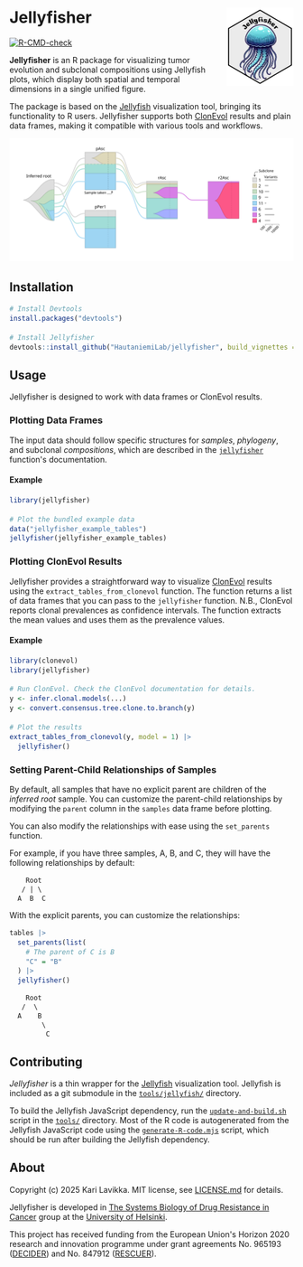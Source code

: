 # <img src="man/figures/logo.webp" alt="Jellyfisher hexagon" align="right" height="138" style="margin-left: 0.5em" /> Jellyfisher

<!-- badges: start -->

[![R-CMD-check](https://github.com/HautaniemiLab/jellyfisher/actions/workflows/R-CMD-check.yaml/badge.svg)](https://github.com/HautaniemiLab/jellyfisher/actions/workflows/R-CMD-check.yaml)

<!-- badges: end -->

**Jellyfisher** is an R package for visualizing tumor evolution and subclonal
compositions using Jellyfish plots, which display both spatial and temporal
dimensions in a single unified figure.

The package is based on the
[Jellyfish](https://github.com/HautaniemiLab/jellyfish) visualization tool,
bringing its functionality to R users. Jellyfisher supports both
[ClonEvol](https://github.com/hdng/clonevol) results and plain data frames,
making it compatible with various tools and workflows.

![Jellyfisher Example Plot](https://raw.githubusercontent.com/HautaniemiLab/jellyfish/refs/heads/main/docs/example.svg)

## Installation

```R
# Install Devtools
install.packages("devtools")

# Install Jellyfisher
devtools::install_github("HautaniemiLab/jellyfisher", build_vignettes = TRUE)
```

## Usage

Jellyfisher is designed to work with data frames or ClonEvol results.

### Plotting Data Frames

The input data should follow specific structures for _samples_, _phylogeny_, and
subclonal _compositions_, which are described in the
[`jellyfisher`](https://hautaniemilab.github.io/jellyfisher/reference/jellyfisher.html)
function's documentation.

#### Example

```R
library(jellyfisher)

# Plot the bundled example data
data("jellyfisher_example_tables")
jellyfisher(jellyfisher_example_tables)
```

### Plotting ClonEvol Results

Jellyfisher provides a straightforward way to visualize
[ClonEvol](https://github.com/hdng/clonevol) results using the
`extract_tables_from_clonevol` function. The function returns a list of data
frames that you can pass to the `jellyfisher` function. N.B., ClonEvol reports
clonal prevalences as confidence intervals. The function extracts the mean
values and uses them as the prevalence values.

#### Example

```R
library(clonevol)
library(jellyfisher)

# Run ClonEvol. Check the ClonEvol documentation for details.
y <- infer.clonal.models(...)
y <- convert.consensus.tree.clone.to.branch(y)

# Plot the results
extract_tables_from_clonevol(y, model = 1) |>
  jellyfisher()
```

### Setting Parent-Child Relationships of Samples

By default, all samples that have no explicit parent are children of the
_inferred root_ sample. You can customize the parent-child relationships by
modifying the `parent` column in the `samples` data frame before plotting.

You can also modify the relationships with ease using the `set_parents`
function.

For example, if you have three samples, A, B, and C, they will have the
following relationships by default:

```
    Root
   / | \
  A  B  C
```

With the explicit parents, you can customize the relationships:

```R
tables |>
  set_parents(list(
    # The parent of C is B
    "C" = "B"
  ) |>
  jellyfisher()
```

```
    Root
   /  \
  A    B
        \
         C
```

## Contributing

_Jellyfisher_ is a thin wrapper for the
[Jellyfish](https://github.com/HautaniemiLab/jellyfish) visualization tool.
Jellyfish is included as a git submodule in the
[`tools/jellyfish/`](tools/jellyfish) directory.

To build the Jellyfish JavaScript dependency, run the
[`update-and-build.sh`](tools/update-and-build.sh) script in the
[`tools/`](tools/) directory. Most of the R code is autogenerated from the
Jellyfish JavaScript code using the
[`generate-R-code.mjs`](tools/generate-R-code.mjs) script, which should be run
after building the Jellyfish dependency.

## About

Copyright (c) 2025 Kari Lavikka. MIT license, see [LICENSE.md](LICENSE.md) for details.

Jellyfisher is developed in [The Systems Biology of Drug Resistance in
Cancer](https://www.helsinki.fi/en/researchgroups/systems-biology-of-drug-resistance-in-cancer)
group at the [University of Helsinki](https://www.helsinki.fi/en).

This project has received funding from the European Union's Horizon 2020
research and innovation programme under grant agreements No. 965193
([DECIDER](https://www.deciderproject.eu/)) and No. 847912
([RESCUER](https://www.rescuer.uio.no/)).
